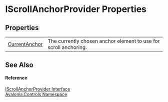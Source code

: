 # IScrollAnchorProvider Properties




## Properties
<table>
<tr>
<td><a href="P_Avalonia_Controls_IScrollAnchorProvider_CurrentAnchor">CurrentAnchor</a></td>
<td>The currently chosen anchor element to use for scroll anchoring.</td>
</tr>
</table>

## See Also


#### Reference
<a href="T_Avalonia_Controls_IScrollAnchorProvider">IScrollAnchorProvider Interface</a>  
<a href="N_Avalonia_Controls">Avalonia.Controls Namespace</a>  
